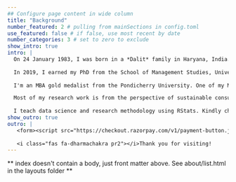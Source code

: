 ```yaml
---
## Configure page content in wide column
title: "Background"
number_featured: 2 # pulling from mainSections in config.toml
use_featured: false # if false, use most recent by date
number_categories: 3 # set to zero to exclude
show_intro: true
intro: |
  On 24 January 1983, I was born in a *Dalit* family in Haryana, India. I grew up in Delhi with my three sisters, mom and dad.
  
  In 2019, I earned my PhD from the School of Management Studies, University of Hyderabad, India. My thesis "Handmade OK please: A Mixed Methods Study of Urban Indian Craft Consumers" was guided by [Prof. Dr. B. Rajashekhar](https://profbrajashekhar.in/).
  
  I'm an MBA gold medalist from the Pondicherry University. One of my MBA professors, [Dr Babu George](https://www.linkedin.com/in/beingbabu/), inspired me to realise the importance of own thoughts which eventually triggered my interest in research and teaching. I also finished BA in Tourism Studies from IGNOU & BA Hons Russian Studies from JNU. 

  Most of my research work is from the perspective of sustainable consumption. My recent research interests include an interaction between sustainability and discard studies.
  
  I teach data science and research methodology using RStats. Kindly check the website of my course [R for Beginners](https://r4b.netlify.app/). I focus more on understanding and interpretation of the concept than memorising it.  
show_outro: true
outro: |
   <form><script src="https://checkout.razorpay.com/v1/payment-button.js" data-payment_button_id="pl_Imwla3MlG8bu8V" async> </script> </form>
   
   <i class="fas fa-dharmachakra pr2"></i>Thank you for visiting!
---
```


** index doesn't contain a body, just front matter above.
See about/list.html in the layouts folder **
